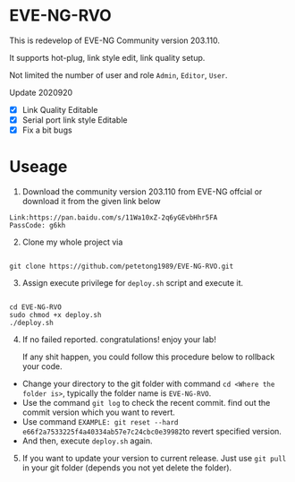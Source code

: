 # EVE-NG-RVO
This is redevelop of EVE-NG Community version 203.110. 

It supports hot-plug, link style edit, link quality setup. 

Not limited the number of user and role `Admin`, `Editor`, `User`.

Update 2020920

- [x] Link Quality Editable
- [x] Serial port link style Editable
- [x] Fix a bit bugs

# Useage

1. Download the community version 203.110 from EVE-NG offcial or download it from the given link below

```
Link:https://pan.baidu.com/s/11Wa10xZ-2q6yGEvbHhr5FA
PassCode: g6kh
```

2. Clone my whole project via    

```shell

git clone https://github.com/petetong1989/EVE-NG-RVO.git

```

3. Assign execute privilege for `deploy.sh` script and execute it.  

```shell

cd EVE-NG-RVO
sudo chmod +x deploy.sh
./deploy.sh

```

4. If no failed reported. congratulations! enjoy your lab!
    
    If any shit happen, you could follow this procedure below to rollback your code.

- Change your directory to the git folder with command `cd <Where the folder is>`, typically the folder name is `EVE-NG-RVO`.
- Use the command `git log` to check the recent commit. find out the commit version which you want to revert.
- Use command `EXAMPLE: git reset --hard e66f2a7533225f4a40334ab57e7c24cbc0e39982`to revert specified version. 
- And then, execute `deploy.sh` again.

5. If you want to update your version to current release. Just use `git pull` in your git folder (depends you not yet delete the folder).